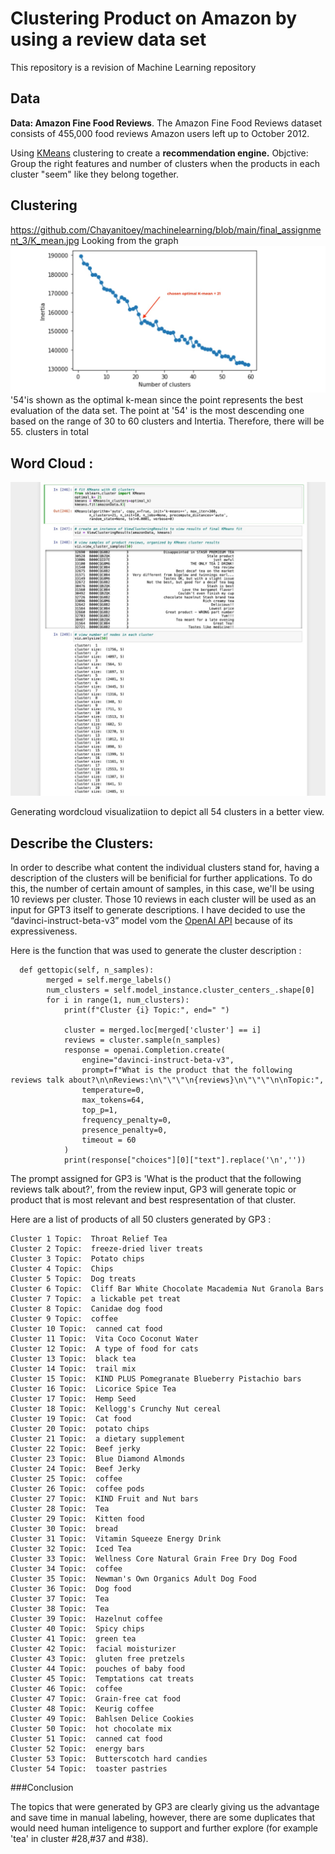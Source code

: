 # Clustering Product on Amazon by using a review data set
This repository is a revision of Machine Learning repository

## Data 

**Data: Amazon Fine Food Reviews**. The Amazon Fine Food Reviews dataset consists of 455,000 food reviews Amazon users left up to October 2012. 

Using [KMeans](http://scikit-learn.org/stable/modules/generated/sklearn.cluster.KMeans.html) clustering to create a **recommendation engine.** 
Objctive: Group the right features and number of clusters when the products in each cluster "seem" like they belong together. 


## Clustering
https://github.com/Chayanitoey/machinelearning/blob/main/final_assignment_3/K_mean.jpg
Looking from the graph ![results](https://github.com/Chayanitoey/machinelearning/blob/main/final_assignment_3/K_mean.jpg)
'54'is shown as the optimal k-mean since the point represents the best evaluation of the data set. 
The point at '54' is the most descending one based on the range of 30 to 60 clusters and Intertia. Therefore, there will be 55. clusters in total

## Word Cloud : 

![results](https://github.com/Chayanitoey/machinelearning/blob/main/final_assignment_3/assignment3_1.jpg)

Generating wordcloud visualizatiion to depict all 54 clusters in a better view. 

## Describe the Clusters: 

In order to describe what content the individual clusters stand for, having a description of the clusters will be benificial for further applications. To do this, the number of certain amount of samples, in this case, we'll be using 10 reviews per cluster. Those 10 reviews in each cluster will be used as an input for GPT3 itself to generate descriptions. I have decided to use the “davinci-instruct-beta-v3” model vom the [OpenAI API](https://beta.openai.com) because of its expressiveness.

Here is the function that was used to generate the cluster description : 

```
  def gettopic(self, n_samples):
        merged = self.merge_labels()
        num_clusters = self.model_instance.cluster_centers_.shape[0]
        for i in range(1, num_clusters): 
            print(f"Cluster {i} Topic:", end=" ")
            
            cluster = merged.loc[merged['cluster'] == i]
            reviews = cluster.sample(n_samples)
            response = openai.Completion.create(
                engine="davinci-instruct-beta-v3",
                prompt=f"What is the product that the following reviews talk about?\n\nReviews:\n\"\"\"\n{reviews}\n\"\"\"\n\nTopic:",
                temperature=0,
                max_tokens=64,
                top_p=1,
                frequency_penalty=0,
                presence_penalty=0,
                timeout = 60
            )
            print(response["choices"][0]["text"].replace('\n',''))
```
            


The prompt assigned for GP3 is 'What is the product that the following reviews talk about?', from the review input, GP3 will generate topic or product that is most relevant and best respresentation of that cluster. 

Here are a list of products of all 50 clusters generated by GP3 : 
```
Cluster 1 Topic:  Throat Relief Tea
Cluster 2 Topic:  freeze-dried liver treats
Cluster 3 Topic:  Potato chips
Cluster 4 Topic:  Chips
Cluster 5 Topic:  Dog treats
Cluster 6 Topic:  Cliff Bar White Chocolate Macademia Nut Granola Bars
Cluster 7 Topic:  a lickable pet treat
Cluster 8 Topic:  Canidae dog food
Cluster 9 Topic:  coffee
Cluster 10 Topic:  canned cat food
Cluster 11 Topic:  Vita Coco Coconut Water
Cluster 12 Topic:  A type of food for cats
Cluster 13 Topic:  black tea
Cluster 14 Topic:  trail mix
Cluster 15 Topic:  KIND PLUS Pomegranate Blueberry Pistachio bars
Cluster 16 Topic:  Licorice Spice Tea
Cluster 17 Topic:  Hemp Seed
Cluster 18 Topic:  Kellogg's Crunchy Nut cereal
Cluster 19 Topic:  Cat food
Cluster 20 Topic:  potato chips
Cluster 21 Topic:  a dietary supplement
Cluster 22 Topic:  Beef jerky
Cluster 23 Topic:  Blue Diamond Almonds
Cluster 24 Topic:  Beef Jerky
Cluster 25 Topic:  coffee
Cluster 26 Topic:  coffee pods
Cluster 27 Topic:  KIND Fruit and Nut bars
Cluster 28 Topic:  Tea
Cluster 29 Topic:  Kitten food
Cluster 30 Topic:  bread
Cluster 31 Topic:  Vitamin Squeeze Energy Drink
Cluster 32 Topic:  Iced Tea
Cluster 33 Topic:  Wellness Core Natural Grain Free Dry Dog Food
Cluster 34 Topic:  coffee
Cluster 35 Topic:  Newman's Own Organics Adult Dog Food
Cluster 36 Topic:  Dog food
Cluster 37 Topic:  Tea
Cluster 38 Topic:  Tea
Cluster 39 Topic:  Hazelnut coffee
Cluster 40 Topic:  Spicy chips
Cluster 41 Topic:  green tea
Cluster 42 Topic:  facial moisturizer
Cluster 43 Topic:  gluten free pretzels
Cluster 44 Topic:  pouches of baby food
Cluster 45 Topic:  Temptations cat treats
Cluster 46 Topic:  coffee
Cluster 47 Topic:  Grain-free cat food
Cluster 48 Topic:  Keurig coffee
Cluster 49 Topic:  Bahlsen Delice Cookies
Cluster 50 Topic:  hot chocolate mix
Cluster 51 Topic:  canned cat food
Cluster 52 Topic:  energy bars
Cluster 53 Topic:  Butterscotch hard candies
Cluster 54 Topic:  toaster pastries
```
###Conclusion 

The topics that were generated by GP3 are clearly giving us the advantage and save time in manual labeling, however, there are some duplicates that would need human inteligence to support and further explore (for example 'tea' in cluster #28,#37 and #38). 
